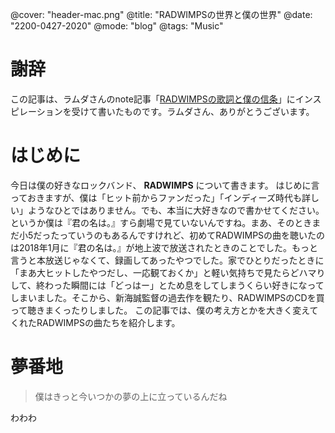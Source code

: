@cover: "header-mac.png"
@title: "RADWIMPSの世界と僕の世界"
@date: "2200-0427-2020"
@mode: "blog"
@tags: "Music"

# 謝辞
この記事は、ラムダさんのnote記事「[RADWIMPSの歌詞と僕の信条](https://note.com/l4mbda/n/n4a47d8ff3ccb)」にインスピレーションを受けて書いたものです。ラムダさん、ありがとうございます。

# はじめに
今日は僕の好きなロックバンド、 **RADWIMPS** について書きます。
はじめに言っておきますが、僕は「ヒット前からファンだった」「インディーズ時代も詳しい」ようなひとではありません。でも、本当に大好きなので書かせてください。
というか僕は『君の名は。』すら劇場で見ていないんですね。まあ、そのときまだ小5だったっていうのもあるんですけれど、初めてRADWIMPSの曲を聴いたのは2018年1月に『君の名は。』が地上波で放送されたときのことでした。もっと言うと本放送じゃなくて、録画してあったやつでした。家でひとりだったときに「まあ大ヒットしたやつだし、一応観ておくか」と軽い気持ちで見たらどハマりして、終わった瞬間には「どっはー」とため息をしてしまうくらい好きになってしまいました。そこから、新海誠監督の過去作を観たり、RADWIMPSのCDを買って聴きまくったりしました。
この記事では、僕の考え方とかを大きく変えてくれたRADWIMPSの曲たちを紹介します。

# 夢番地

> 僕はきっと今いつかの夢の上に立っているんだね

わわわ